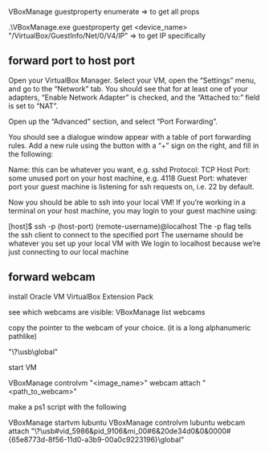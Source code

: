 VBoxManage guestproperty enumerate <vmname> => to get all props

.\VBoxManage.exe guestproperty get <device_name> "/VirtualBox/GuestInfo/Net/0/V4/IP" => to get IP specifically

## forward port to host port


Open your VirtualBox Manager. Select your VM, open the “Settings” menu, and go to the “Network” tab. You should see that for at least one of your adapters, “Enable Network Adapter” is checked, and the “Attached to:” field is set to “NAT”.

Open up the “Advanced” section, and select “Port Forwarding”.

You should see a dialogue window appear with a table of port forwarding rules. Add a new rule using the button with a “+” sign on the right, and fill in the following:

Name: this can be whatever you want, e.g. sshd
Protocol: TCP
Host Port: some unused port on your host machine, e.g. 4118
Guest Port: whatever port your guest machine is listening for ssh requests on, i.e. 22 by default.

Now you should be able to ssh into your local VM! If you’re working in a terminal on your host machine, you may login to your guest machine using:

[host]$ ssh -p (host-port) (remote-username)@localhost
The -p flag tells the ssh client to connect to the specified port
The username should be whatever you set up your local VM with
We login to localhost because we’re just connecting to our local machine


## forward webcam

install Oracle VM VirtualBox Extension Pack

see which webcams are visible:  VBoxManage list webcams

copy the pointer to the webcam of your choice. (it is a long alphanumeric pathlike)

"\\?\usb<GUID>\global"

start VM

VBoxManage controlvm "<image_name>" webcam attach "<path_to_webcam>"

make a ps1 script with the following

VBoxManage startvm lubuntu
VBoxManage controlvm lubuntu webcam attach "\\?\usb#vid_5986&pid_9106&mi_00#6&20de34d0&0&0000#{65e8773d-8f56-11d0-a3b9-00a0c9223196}\global"

